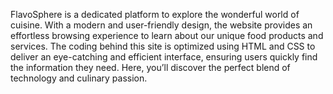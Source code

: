FlavoSphere is a dedicated platform to explore the wonderful world of cuisine. With a modern and user-friendly design, the website provides an effortless browsing experience to learn about our unique food products and services. The coding behind this site is optimized using HTML and CSS to deliver an eye-catching and efficient interface, ensuring users quickly find the information they need. Here, you’ll discover the perfect blend of technology and culinary passion.
